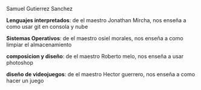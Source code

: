 Samuel Gutierrez Sanchez

**Lenguajes interpretados**: de el maestro Jonathan Mircha, nos enseña a como usar git en consola y nube

**Sistemas Operativos**: de el maestro osiel morales, nos enseña a como limpiar el almacenamiento

**composicion y diseño**: de el maestro Roberto melo, nos enseña a usar photoshop

**diseño de videojuegos**: de el maestro Hector guerrero, nos enseña a como hacer un juego